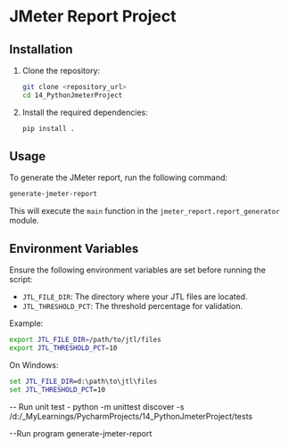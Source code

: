# JMeter Report Project

## Installation

1. Clone the repository:
    ```sh
    git clone <repository_url>
    cd 14_PythonJmeterProject
    ```

2. Install the required dependencies:
    ```sh
    pip install .
    ```

## Usage

To generate the JMeter report, run the following command:
```sh
generate-jmeter-report
```

This will execute the `main` function in the `jmeter_report.report_generator` module.

## Environment Variables

Ensure the following environment variables are set before running the script:

- `JTL_FILE_DIR`: The directory where your JTL files are located.
- `JTL_THRESHOLD_PCT`: The threshold percentage for validation.

Example:
```sh
export JTL_FILE_DIR=/path/to/jtl/files
export JTL_THRESHOLD_PCT=10
```

On Windows:
```cmd
set JTL_FILE_DIR=d:\path\to\jtl\files
set JTL_THRESHOLD_PCT=10
```


-- Run unit test - 
python -m unittest discover -s /d:/_MyLearnings/PycharmProjects/14_PythonJmeterProject/tests

--Run program
generate-jmeter-report